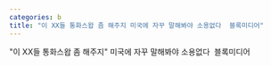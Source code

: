 ```yaml
---
categories: b
title: "이 XX들 통화스왑 좀 해주지 미국에 자꾸 말해봐야 소용없다  블록미디어"
---
```

"이 XX들 통화스왑 좀 해주지" 미국에 자꾸 말해봐야 소용없다&nbsp;&nbsp;블록미디어
